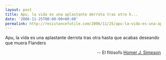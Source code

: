 ```yaml
---
layout: post
title: Apu, la vida es una aplastante derrota tras otra h...
date: '2006-11-25T00:00:00+00:00'
permalink: http://resistancefutile.com/2006/11/25/apu-la-vida-es-una-aplastante-derrota-tras-otra-h/
---
```

<p class="frase">Apu, la vida es una aplastante derrota tras otra hasta que acabas deseando que muera Flanders</p><p align="right">-- El filósofo <a href="http://es.wikiquote.org/wiki/Homer_J._Simpson">Homer J. Simpson</a></p>
